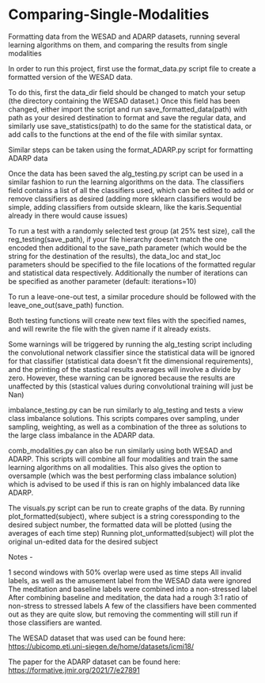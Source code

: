 # Comparing-Single-Modalities

Formatting data from the WESAD and ADARP datasets, running several learning algorithms on them, and comparing the results from single modalities

In order to run this project, first use the format_data.py script file to create a formatted version of the WESAD data.

  To do this, first the data_dir field should be changed to match your setup (the directory containing the WESAD dataset.)
  Once this field has been changed, either import the script and run save_formatted_data(path) with path as your desired destination to format
  and save the regular data, and similarly use save_statistics(path) to do the same for the statistical data,
  or add calls to the functions at the end of the file with similar syntax.
  
  Similar steps can be taken using the format_ADARP.py script for formatting ADARP data
  
Once the data has been saved the alg_testing.py script can be used in a similar fashion to run the learning algorithms on the data. 
  The classifiers field contains a list of all the classifiers used, which can be edited to add or remove classifiers as desired 
    (adding more sklearn classifiers would be simple, adding classifiers from outside sklearn, like the karis.Sequential already in there would cause issues)
    
  To run a test with a randomly selected test group (at 25% test size), call the reg_testing(save_path), if your file hierarchy doesn't match the one encoded
  then additional to the save_path parameter (which would be the string for the destination of the results), the data_loc and stat_loc parameters
  should be specified to the file locations of the formatted regular and statistical data respectively.
  Additionally the number of iterations can be specified as another parameter (default: iterations=10)
  
  To run a leave-one-out test, a similar procedure should be followed with the leave_one_out(save_path) function.
  
  Both testing functions will create new text files with the specified names, and will rewrite the file with the given name if it already exists.
  
  Some warnings will be triggered by running the alg_testing script including the convolutional network classifier since the statistical data will 
  be ignored for that classifier (statistical data doesn't fit the dimensional requirements), and the printing of the stastical results averages
  will involve a divide by zero. However, these warning can be ignored because the results are unaffected by this (stastical values during convolutional
  training will just be Nan)
  
  imbalance_testing.py can be run similarly to alg_testing and tests a view class imbalance solutions. This scripts compares over sampling, under sampling, weighting,
  as well as a combination of the three as solutions to the large class imbalance in the ADARP data.
  
  comb_modalities.py can also be run similarly using both WESAD and ADARP. This scripts will combine all four modalities and train the same learning
  algorithms on all modalities. This also gives the option to oversample (which was the best performing class imbalance solution) which is advised to be used
  if this is ran on highly imbalanced data like ADARP.
  
  The visuals.py script can be run to create graphs of the data.
  By running plot_formatted(subject), where subject is a string coressponding to the desired subject number, the formatted data will be plotted 
  (using the averages of each time step)
  Running plot_unformatted(subject) will plot the original un-edited data for the desired subject
  
  Notes -
    
  1 second windows with 50% overlap were used as time steps
  All invalid labels, as well as the amusement label from the WESAD data were ignored
  The meditation and baseline labels were combined into a non-stressed label
  After combining baseline and meditation, the data had a rough 3:1 ratio of non-stress to stressed labels
  A few of the classifiers have been commented out as they are quite slow, but removing the commenting will still run if those classifiers are wanted.
  
  The WESAD dataset that was used can be found here:
  https://ubicomp.eti.uni-siegen.de/home/datasets/icmi18/
  
  The paper for the ADARP dataset can be found here:
  https://formative.jmir.org/2021/7/e27891
